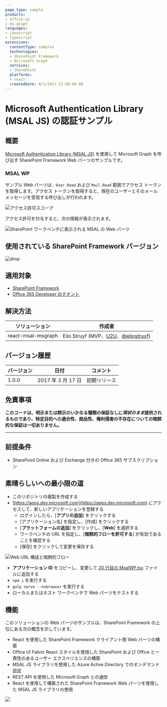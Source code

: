 ```yaml
---
page_type: sample
products:
- office-sp
- ms-graph
languages:
- javascript
- typescript
extensions:
  contentType: samples
  technologies:
  - SharePoint Framework
  - Microsoft Graph
  services:
  - SharePoint
  platforms:
  - react
  createdDate: 8/1/2017 12:00:00 AM
---
```

# Microsoft Authentication Library (MSAL JS) の認証サンプル

## 概要

[Microsoft Authentication Library (MSAL JS)](https://github.com/AzureAD/microsoft-authentication-library-for-js) を使用して Microsoft Graph を呼び出す SharePoint Framework Web パーツのサンプルです。

### MSAL WP

サンプル Web パーツは、`User.Read` および `Mail.Read` 範囲でアクセス トークンを取得します。アクセス トークンを取得すると、現在のユーザーとそのメール メッセージを受信する呼び出しが行われます。

![アクセス許可スコープ](./assets/permission-scopes.png)

アクセス許可を付与すると、次の情報が表示されます。

![SharePoint ワークベンチに表示される MSAL の Web パーツ](./assets/msal-wp-output.png)

## 使用されている SharePoint Framework バージョン 
![drop](https://img.shields.io/badge/drop-GA-green.svg)

## 適用対象

* [SharePoint Framework](https://learn.microsoft.com/sharepoint/dev/spfx/sharepoint-framework-overview)
* [Office 365 Developer のテナント](https://learn.microsoft.com/sharepoint/dev/spfx/set-up-your-developer-tenant)

## 解決方法

ソリューション|作成者
--------|---------
react-msal-msgraph|Elio Struyf (MVP、[U2U](https://www.u2u.be)、[@eliostruyf](https://www.twitter.com/eliostruyf))

## バージョン履歴

バージョン|日付|コメント
-------|----|--------
1.0.0|2017 年 3 月 17 日|初期リリース

## 免責事項
**このコードは、明示または黙示のいかなる種類の保証なしに*現状のまま*提供されるものであり、特定目的への適合性、商品性、権利侵害の不存在についての暗黙的な保証は一切ありません。**

---

## 前提条件

- SharePoint Online および Exchange 付きの Office 365 サブスクリプション

## 素晴らしいへの最小限の道

- このリポジトリの複製を作成する
- [https://apps.dev.microsoft.com](https://apps.dev.microsoft.com) にアクセスして、新しいアプリケーションを登録する
    - ログインしたら、[**アプリの追加**] をクリックする
    - [アプリケーション名] を指定し、[作成] をクリックする
    - [**プラットフォームの追加**] をクリックし、[**Web**] を選択する
    - ワークベンチの URL を指定し、[**暗黙的フローを許可する**] が有効であることを確認する
    - [保存] をクリックして変更を保存する

![Web URL 構成と暗黙的フロー](./assets/redirect-url.png)

- **アプリケーション ID** をコピーし、変更して [20 行目の MsalWP.tsx](./src/webparts/msalWp/components/MsalWp.tsx#20) ファイルに追加する
- `npm i` を実行する
- `gulp serve --nobrowser` を実行する
- ローカルまたはホスト ワークベンチで Web パーツをテストする

## 機能

このソリューションの Web パーツのサンプルは、SharePoint Framework の上位にある次の概念を示しています。

- React を使用した SharePoint Framework クライアント側 Web パーツの構築
- Office UI Fabric React スタイルを使用した SharePoint および Office と一貫性のあるユーザー エクスペリエンスの構築
- MSAL JS ライブラリを使用した Azure Active Directory でのオンデマンド認証
- REST API を使用した Microsoft Graph との通信
- React を使用して構築された SharePoint Framework Web パーツを使用した MSAL JS ライブラリの使用

![](https://pnptelemetry.azurewebsites.net/sp-dev-fx-webparts/samples/react-msal-msgraph)
